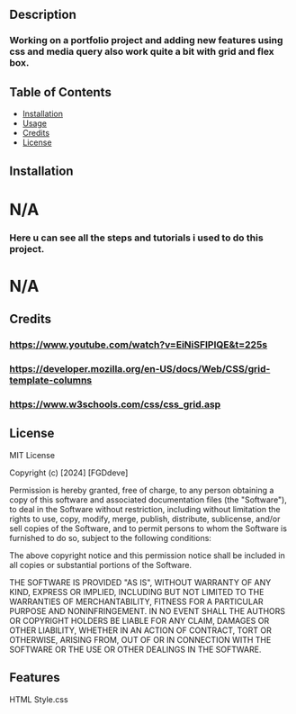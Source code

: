 <Easy steps to create a webpage>


## Description


###  Working on a portfolio project and adding new features using css and media query also work quite a bit with grid and flex box. 


## Table of Contents


- [Installation](#installation)
- [Usage](#usage)
- [Credits](#credits)
- [License](#license)


## Installation

# N/A

### Here u can see all the steps and tutorials i used to do this project.


# N/A


## Credits


### https://www.youtube.com/watch?v=EiNiSFIPIQE&t=225s
### https://developer.mozilla.org/en-US/docs/Web/CSS/grid-template-columns
### https://www.w3schools.com/css/css_grid.asp




## License


MIT License


Copyright (c) [2024] [FGDdeve]


Permission is hereby granted, free of charge, to any person obtaining a copy
of this software and associated documentation files (the "Software"), to deal
in the Software without restriction, including without limitation the rights
to use, copy, modify, merge, publish, distribute, sublicense, and/or sell
copies of the Software, and to permit persons to whom the Software is
furnished to do so, subject to the following conditions:


The above copyright notice and this permission notice shall be included in all
copies or substantial portions of the Software.


THE SOFTWARE IS PROVIDED "AS IS", WITHOUT WARRANTY OF ANY KIND, EXPRESS OR IMPLIED, INCLUDING BUT NOT LIMITED TO THE WARRANTIES OF MERCHANTABILITY, FITNESS FOR A PARTICULAR PURPOSE AND NONINFRINGEMENT. IN NO EVENT SHALL THE AUTHORS OR COPYRIGHT HOLDERS BE LIABLE FOR ANY CLAIM, DAMAGES OR OTHER LIABILITY, WHETHER IN AN ACTION OF CONTRACT, TORT OR OTHERWISE, ARISING FROM, OUT OF OR IN CONNECTION WITH THE SOFTWARE OR THE USE OR OTHER DEALINGS IN THE SOFTWARE.




## Features


HTML
Style.css

